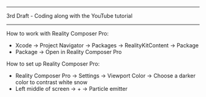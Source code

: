 - - - -

3rd Draft - Coding along with the YouTube tutorial

- - - -

How to work with Reality Composer Pro:

* Xcode -> Project Navigator -> Packages -> RealityKitContent -> Package
* Package -> Open in Reality Composer Pro

How to set up Reality Composer Pro:

* Reality Composer Pro -> Settings -> Viewport Color -> Choose a darker color to contrast white snow
* Left middle of screen -> + -> Particle emitter
